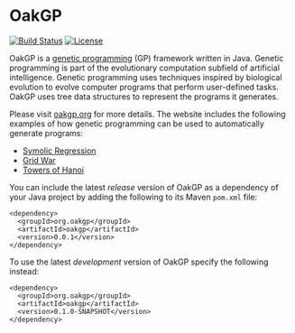 # OakGP
[![Build Status](https://travis-ci.org/s-webber/oakgp.png?branch=master)](https://travis-ci.org/s-webber/oakgp)
[![License](https://img.shields.io/badge/license-Apache%20v2.0-blue.svg)](http://www.apache.org/licenses/LICENSE-2.0)

OakGP is a [genetic programming](http://www.oakgp.org/introduction-to-genetic-programming) (GP) framework written in Java. Genetic programming is part of the evolutionary computation subfield of artificial intelligence. Genetic programming uses techniques inspired by biological evolution to evolve computer programs that perform user-defined tasks. OakGP uses tree data structures to represent the programs it generates.

Please visit [oakgp.org](http://www.oakgp.org/) for more details. The website includes the following examples of how genetic programming can be used to automatically generate programs:

- [Symolic Regression](http://www.oakgp.org/symbolic-regression)
- [Grid War](http://www.oakgp.org/grid-war)
- [Towers of Hanoi](http://www.oakgp.org/towers-of-hanoi)

You can include the latest *release* version of OakGP as a dependency of your Java project by adding the following to its Maven `pom.xml` file:

```
<dependency>
  <groupId>org.oakgp</groupId>
  <artifactId>oakgp</artifactId>
  <version>0.0.1</version>
</dependency>
```

To use the latest *development* version of OakGP specify the following instead:

```
<dependency>
  <groupId>org.oakgp</groupId>
  <artifactId>oakgp</artifactId>
  <version>0.1.0-SNAPSHOT</version>
</dependency>
```
